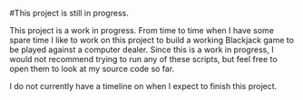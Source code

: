 #This project is still in progress.

This project is a work in progress. From time to time when I have some spare time I like to work on this project to 
build a working Blackjack game to be played against a computer dealer. Since this is a work in progress, I 
would not recommend trying to run any of these scripts, but feel free to open them to look at my source code 
so far. 

I do not currently have a timeline on when I expect to finish this project.